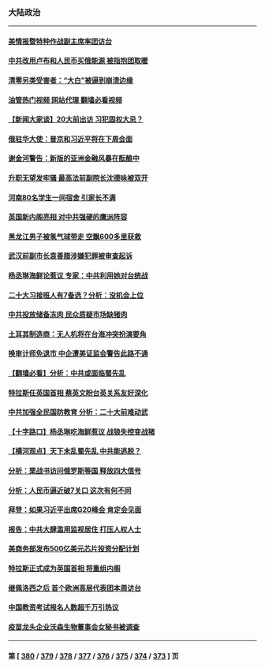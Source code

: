 ### 大陆政治
---
#### [美情报暨特种作战副主席率团访台](../../pages/ncid277/n13819394.md?09080445) 
#### [中共改用卢布和人民币买俄能源 被指抱团取暖](../../pages/ncid277/n13819425.md?09080445) 
#### [清零另类受害者：“大白”被逼到崩溃边缘](../../pages/ncid277/n13819363.md?09080445) 
#### [油管热门视频 网站代理 翻墙必看视频](http://209.222.30.114:81/youtube.html?09080445)
#### [【新闻大家谈】20大前出访 习犯固权大忌？](../../pages/ncid277/n13819345.md?09080445) 
#### [俄驻华大使：普京和习近平将在下周会面](../../pages/ncid277/n13819344.md?09080445) 
#### [谢金河警告：新版的亚洲金融风暴在酝酿中](../../pages/ncid277/n13819180.md?09080445) 
#### [升职无望发牢骚 最高法前副院长沈德咏被双开](../../pages/ncid277/n13819267.md?09080445) 
#### [河南80名学生一间宿舍 引家长不满](../../pages/ncid277/n13819206.md?09080445) 
#### [英国新内阁亮相 对中共强硬的鹰派阵容](../../pages/ncid277/n13819202.md?09080445) 
#### [黑龙江男子被氢气球带走 空飘600多里获救](../../pages/ncid277/n13819173.md?09080445) 
#### [武汉前副市长袁善腊涉嫌犯罪被审查起诉](../../pages/ncid277/n13819197.md?09080445) 
#### [杨丞琳海鲜论惹议 专家：中共利用她对台统战](../../pages/ncid277/n13819133.md?09080445) 
#### [二十大习接班人有7备选？分析：没机会上位](../../pages/ncid277/n13819055.md?09080445) 
#### [中共投放储备冻肉 民众质疑市场缺猪肉](../../pages/ncid277/n13819044.md?09080445) 
#### [土耳其制造商：无人机将在台海冲突扮演要角](../../pages/ncid277/n13819040.md?09080445) 
#### [换审计师免退市 中企遭美证监会警告此路不通](../../pages/ncid277/n13818792.md?09080445) 
#### [【翻墙必看】分析：中共或面临蜀先乱](../../pages/ncid277/n13818953.md?09080445) 
#### [特拉斯任英国首相 蔡英文盼台英关系友好深化](../../pages/ncid277/n13818914.md?09080445) 
#### [中共加强全民国防教育 分析：二十大前难动武](../../pages/ncid277/n13818943.md?09080445) 
#### [【十字路口】杨丞琳吃海鲜惹议 战狼失控变战猪](../../pages/ncid277/n13818823.md?09080445) 
#### [【横河观点】天下未乱蜀先乱 中共能逃脱？](../../pages/ncid277/n13818826.md?09080445) 
#### [分析：栗战书访问俄罗斯等国 释放四大信号](../../pages/ncid277/n13818785.md?09080445) 
#### [分析：人民币逼近破7关口 这次有何不同](../../pages/ncid277/n13818747.md?09080445) 
#### [拜登：如果习近平出席G20峰会 肯定会见面](../../pages/ncid277/n13818775.md?09080445) 
#### [报告：中共大肆滥用监视居住 打压人权人士](../../pages/ncid277/n13818714.md?09080445) 
#### [美商务部发布500亿美元芯片投资分配计划](../../pages/ncid277/n13818517.md?09080445) 
#### [特拉斯正式成为英国首相 将重组内阁](../../pages/ncid277/n13818630.md?09080445) 
#### [继佩洛西之后 首个欧洲高层代表团本周访台](../../pages/ncid277/n13818598.md?09080445) 
#### [中国教资考试报名人数超千万引热议](../../pages/ncid277/n13818431.md?09080445) 
#### [疫苗龙头企业沃森生物董事会女秘书被调查](../../pages/ncid277/n13818428.md?09080445) 

---
#### 第 [ [380](./380.md?09080445) / [379](./379.md?09080445) / [378](./378.md?09080445) / [377](./377.md?09080445) / [376](./376.md?09080445) / [375](./375.md?09080445) / [374](./374.md?09080445) / [373](./373.md?09080445) ] 页
